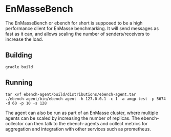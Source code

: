 # EnMasseBench

The EnMasseBench or ebench for short is supposed to be a high performance client for EnMasse
benchmarking. It will send messages as fast as it can, and allows scaling the number of
senders/receivers to increase the load.

## Building

    gradle build

## Running
    tar xvf ebench-agent/build/distributions/ebench-agent.tar
    ./ebench-agent/bin/ebench-agent -h 127.0.0.1 -c 1 -a amqp-test -p 5674 -d 60 -p 10 -s 128  


The agent can also be run as part of an EnMasse cluster, where multiple agents can be scaled by
increasing the number of replicas. The ebench-collector can then talk to the ebench-agents and
collect metrics for aggregation and integration with other services such as prometheus.
